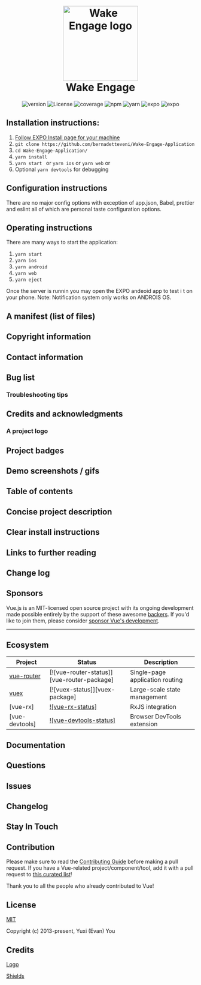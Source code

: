 <h1 align="center">
    <br>
    <a  rel="noopener noreferrer"><img width="200" src="https://github.com/bernadetteveni/Wake-Engage-Application/blob/828c5d18599193b189bd55ea4641dc7778b23a38/assets/Logo.png?raw=true" alt="Wake Engage logo"></a>
    <br>
    Wake Engage
    <br>
</h1>
<p align="center"><img src="https://img.shields.io/badge/version -v1.0.0-blue" alt="version" style="max-width: 100%;"> <img src="https://img.shields.io/npm/l/vue.svg?sanitize=true" alt="License"> <img src="https://img.shields.io/badge/coverage-0%25-red" alt="coverage" style="max-width: 100%;"> <img src="https://img.shields.io/badge/npm-v8.4.1-blue" alt="npm" style="max-width: 100%;"> <img src="https://img.shields.io/badge/yarn-v1.22.17-blue" alt="yarn" style="max-width: 100%;"> <img src="https://img.shields.io/badge/expo-v5.3.0-blue" alt="expo" style="max-width: 100%;"> <img src="https://img.shields.io/badge/dependencies-out%20of%20date-orange" alt="expo" style="max-width: 100%;"></a>

## Installation instructions:

1. <a href="https://docs.expo.dev/get-started/installation/">Follow EXPO Install page for your machine</a>
2. `git clone https://github.com/bernadetteveni/Wake-Engage-Application`
3. `cd Wake-Engage-Application/`
4. `yarn install`
5. `yarn start ` or `yarn ios` or `yarn web` or
6. Optional `yarn devtools` for debugging

## Configuration instructions

There are no major config options with exception of app.json, Babel, prettier and eslint all of which are personal taste configuration options.

## Operating instructions

There are many ways to start the application:

1. `yarn start`
2. `yarn ios`
3. `yarn android`
4. `yarn web`
5. `yarn eject`

Once the server is runnin you may open the EXPO andeoid app to test i
t on your phone. 
Note: Notification system only works on ANDROIS OS. 
## A manifest (list of files)

## Copyright information

## Contact information

## Bug list

### Troubleshooting tips

## Credits and acknowledgments

### A project logo

## Project badges

## Demo screenshots / gifs

## Table of contents

## Concise project description

## Clear install instructions

## Links to further reading

## Change log

## Sponsors

Vue.js is an MIT-licensed open source project with its ongoing development made possible entirely by the support of these awesome [backers](https://github.com/vuejs/core/blob/main/BACKERS.md). If you'd like to join them, please consider [ sponsor Vue's development](https://vuejs.org/sponsor/).

---

## Ecosystem

| Project        | Status                                         | Description                     |
| -------------- | ---------------------------------------------- | ------------------------------- |
| [vue-router]   | [![vue-router-status]][vue-router-package]     | Single-page application routing |
| [vuex]         | [![vuex-status]][vuex-package]                 | Large-scale state management    |
| [vue-rx]       | [![vue-rx-status]][vue-rx-package]             | RxJS integration                |
| [vue-devtools] | [![vue-devtools-status]][vue-devtools-package] | Browser DevTools extension      |

[vue-router]: https://github.com/vuejs/vue-router
[vuex]: https://github.com/vuejs/vuex
[vue-rx-package]: https://npmjs.com/package/vue-rx
[vue-devtools-package]: https://chrome.google.com/webstore/detail/vuejs-devtools/nhdogjmejiglipccpnnnanhbledajbpd

## Documentation

## Questions

## Issues

## Changelog

## Stay In Touch

## Contribution

Please make sure to read the [Contributing Guide](https://github.com/vuejs/vue/blob/dev/.github/CONTRIBUTING.md) before making a pull request. If you have a Vue-related project/component/tool, add it with a pull request to [this curated list](https://github.com/vuejs/awesome-vue)!

Thank you to all the people who already contributed to Vue!

## License

[MIT](https://opensource.org/licenses/MIT)

Copyright (c) 2013-present, Yuxi (Evan) You

## Credits

<a href="https://pngtree.com/freepng/cute-alarm-sains-gaming-illustration-isolated-in-purple-backgr_4773949.html">Logo</a>

<a href="https://shields.io/#your-badge">Shields</a>
